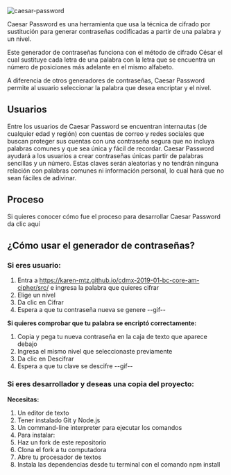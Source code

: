 ![caesar-password](https://i.imgur.com/vt07x0Z.png)


Caesar Password es una herramienta que usa la técnica de cifrado por sustitución para generar contraseñas codificadas a partir de una palabra y un nivel.

Este generador de contraseñas funciona con el método de cifrado César el cual sustituye cada letra de una palabra con la letra que se encuentra un número de posiciones más adelante en el mismo alfabeto. 

A diferencia de otros generadores de contraseñas, Caesar Password permite al usuario seleccionar la palabra que desea encriptar y el nivel.

## Usuarios

Entre los usuarios de Caesar Password se encuentran internautas (de cualquier edad y región) con cuentas de correo y redes sociales que buscan proteger sus cuentas con una contraseña segura que no incluya palabras comunes y que sea única y fácil de recordar.
Caesar Password ayudará a los usuarios a crear contraseñas únicas partir de palabras sencillas y un número. Estas claves serán aleatorias y no tendrán ninguna relación con palabras comunes ni información personal, lo cual hará que no sean fáciles de adivinar.

## Proceso

Si quieres conocer cómo fue el proceso para desarrollar Caesar Password da clic aquí

## ¿Cómo usar el generador de contraseñas?

### Si eres usuario:

1.	Entra a https://karen-mtz.github.io/cdmx-2019-01-bc-core-am-cipher/src/ e ingresa la palabra que quieres cifrar 
2.	Elige un nivel 
3.	Da clic en Cifrar
4.	Espera a que tu contraseña nueva se genere
--gif--

**Si quieres comprobar que tu palabra se encriptó correctamente:**

1.	Copia y pega tu nueva contraseña en la caja de texto que aparece debajo
2.	Ingresa el mismo nivel que seleccionaste previamente
3.	Da clic en Descifrar
4.	Espera a que tu clave se descifre
--gif--

### Si eres desarrollador y deseas una copia del proyecto:

**Necesitas:**

1.	Un editor de texto
2.	Tener instalado Git y Node.js
3.	Un command-line interpreter para ejecutar los comandos
4.	Para instalar:
5.	Haz un fork de este repositorio 
6.	Clona el fork a tu computadora
7.	Abre tu procesador de textos 
8.	Instala las dependencias desde tu terminal con el comando npm install 


